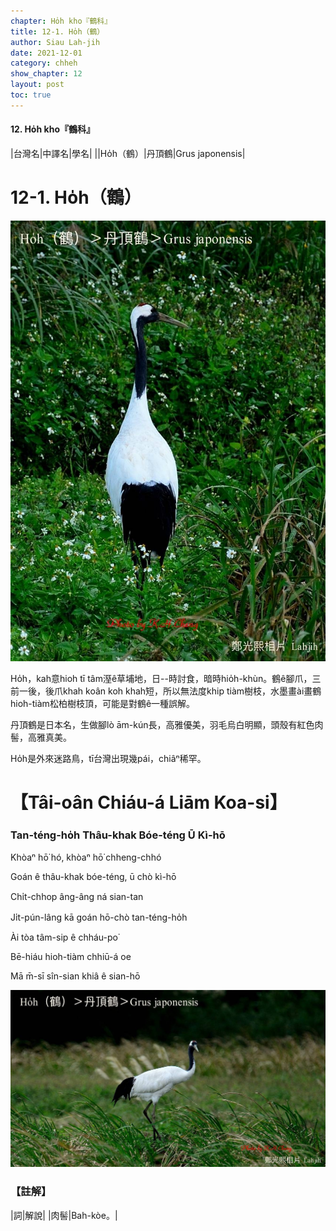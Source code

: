 ```yaml
---
chapter: Ho̍h kho『鶴科』
title: 12-1. Ho̍h（鶴）
author: Siau Lah-jih
date: 2021-12-01
category: chheh
show_chapter: 12
layout: post
toc: true
---
```


#### 12. Ho̍h kho『鶴科』

|台灣名|中譯名|學名|
||Ho̍h（鶴）|丹頂鶴|Grus japonensis|


# 12-1. Ho̍h（鶴）


![](../too5/12/12-1-1.Ho̍h.jpg)


Ho̍h，kah意hioh tī tâm溼ê草埔地，日--時討食，暗時hio̍h-khùn。鶴ê腳爪，三前一後，後爪khah koân koh khah短，所以無法度khip tiàm樹枝，水墨畫ài畫鶴hioh-tiàm松柏樹枝頂，可能是對鶴ê一種誤解。

丹頂鶴是日本名，生做腳lò ām-kún長，高雅優美，羽毛烏白明顯，頭殼有紅色肉髻，高雅真美。

Ho̍h是外來迷路鳥，tī台灣出現幾pái，chiâⁿ稀罕。



# 【Tâi-oân Chiáu-á Liām Koa-si】

### **Tan-téng-ho̍h  Thâu-khak Bóe-téng Ū Kì-hō**

Khòaⁿ hō͘ hó, khòaⁿ hō͘ chheng-chhó

Goán ê thâu-khak bóe-téng, ū chò kì-hō

Chi̍t-chhop âng-âng ná sian-tan

Ji̍t-pún-lâng kā goán hō-chò tan-téng-ho̍h

Ài tòa tâm-sip ê chháu-po͘

Bē-hiáu hioh-tiàm chhiū-á oe

Mā m̄-sī sîn-sian khiâ ê sian-hō


![](../too5/12/12-1-2.Ho̍h.jpg)



### 【註解】

|詞|解說|
|肉髻|Bah-kòe。|


